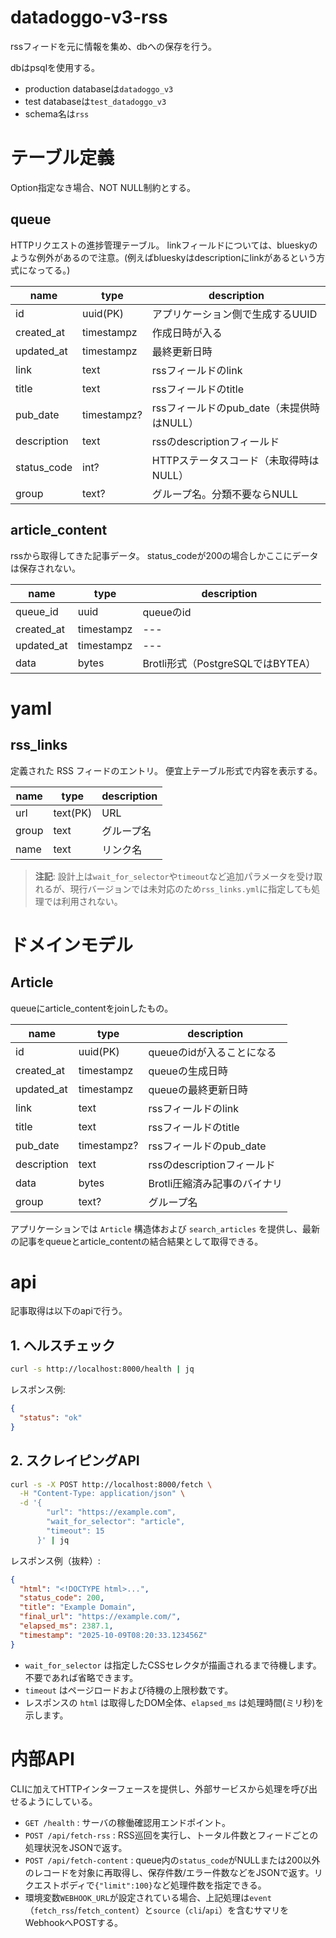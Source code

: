 # datadoggo-v3-rss
rssフィードを元に情報を集め、dbへの保存を行う。

dbはpsqlを使用する。
- production databaseは`datadoggo_v3`
- test databaseは`test_datadoggo_v3`
- schema名は`rss`

# テーブル定義
Option指定なき場合、NOT NULL制約とする。

## queue
HTTPリクエストの進捗管理テーブル。
linkフィールドについては、blueskyのような例外があるので注意。(例えばblueskyはdescriptionにlinkがあるという方式になってる。)

| name        | type        | description                        |
| ----------- | ----------- | ---------------------------------- |
| id          | uuid(PK)    | アプリケーション側で生成するUUID      |
| created_at  | timestampz  | 作成日時が入る                     |
| updated_at  | timestampz  | 最終更新日時                       |
| link        | text        | rssフィールドのlink                |
| title       | text        | rssフィールドのtitle               |
| pub_date    | timestampz? | rssフィールドのpub_date（未提供時はNULL） |
| description | text        | rssのdescriptionフィールド         |
| status_code | int?        | HTTPステータスコード（未取得時はNULL） |
| group       | text?       | グループ名。分類不要ならNULL       |

## article_content
rssから取得してきた記事データ。
status_codeが200の場合しかここにデータは保存されない。

| name       | type       | description |
| ---------- | ---------- | ----------- |
| queue_id   | uuid       | queueのid   |
| created_at | timestampz | ---         |
| updated_at | timestampz | ---         |
| data       | bytes      | Brotli形式（PostgreSQLではBYTEA） |

# yaml

## rss_links
定義された RSS フィードのエントリ。
便宜上テーブル形式で内容を表示する。

| name  | type     | description |
| ----- | -------- | ----------- |
| url   | text(PK) | URL         |
| group | text     | グループ名  |
| name  | text     | リンク名    |

> **注記**: 設計上は`wait_for_selector`や`timeout`など追加パラメータを受け取れるが、現行バージョンでは未対応のため`rss_links.yml`に指定しても処理では利用されない。

# ドメインモデル

## Article
queueにarticle_contentをjoinしたもの。

| name        | type        | description                |
| ----------- | ----------- | -------------------------- |
| id          | uuid(PK)    | queueのidが入ることになる  |
| created_at  | timestampz  | queueの生成日時            |
| updated_at  | timestampz  | queueの最終更新日時        |
| link        | text        | rssフィールドのlink        |
| title       | text        | rssフィールドのtitle       |
| pub_date    | timestampz? | rssフィールドのpub_date    |
| description | text        | rssのdescriptionフィールド |
| data        | bytes       | Brotli圧縮済み記事のバイナリ |
| group       | text?       | グループ名                 |

アプリケーションでは `Article` 構造体および `search_articles` を提供し、最新の記事をqueueとarticle_contentの結合結果として取得できる。

# api
記事取得は以下のapiで行う。

## 1. ヘルスチェック
```bash
curl -s http://localhost:8000/health | jq
```
レスポンス例:
```json
{
  "status": "ok"
}
```

## 2. スクレイピングAPI
```bash
curl -s -X POST http://localhost:8000/fetch \
  -H "Content-Type: application/json" \
  -d '{
        "url": "https://example.com",
        "wait_for_selector": "article",
        "timeout": 15
      }' | jq
```

レスポンス例（抜粋）:
```json
{
  "html": "<!DOCTYPE html>...",
  "status_code": 200,
  "title": "Example Domain",
  "final_url": "https://example.com/",
  "elapsed_ms": 2387.1,
  "timestamp": "2025-10-09T08:20:33.123456Z"
}
```
- `wait_for_selector` は指定したCSSセレクタが描画されるまで待機します。不要であれば省略できます。
- `timeout` はページロードおよび待機の上限秒数です。
- レスポンスの `html` は取得したDOM全体、`elapsed_ms` は処理時間(ミリ秒)を示します。

# 内部API

CLIに加えてHTTPインターフェースを提供し、外部サービスから処理を呼び出せるようにしている。

- `GET /health` : サーバの稼働確認用エンドポイント。
- `POST /api/fetch-rss` : RSS巡回を実行し、トータル件数とフィードごとの処理状況をJSONで返す。
- `POST /api/fetch-content` : queue内の`status_code`がNULLまたは200以外のレコードを対象に再取得し、保存件数/エラー件数などをJSONで返す。リクエストボディで`{"limit":100}`など処理件数を指定できる。
- 環境変数`WEBHOOK_URL`が設定されている場合、上記処理は`event`（`fetch_rss`/`fetch_content`）と`source`（`cli`/`api`）を含むサマリをWebhookへPOSTする。
